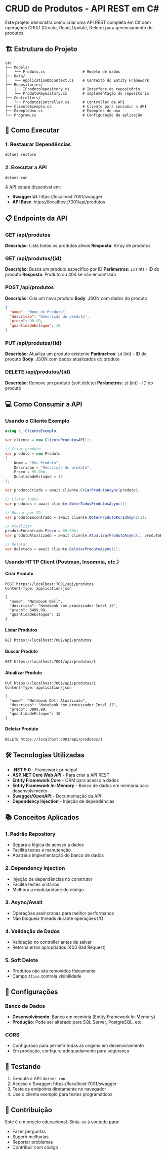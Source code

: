 # CRUD de Produtos - API REST em C#

Este projeto demonstra como criar uma API REST completa em C# com operações CRUD (Create, Read, Update, Delete) para gerenciamento de produtos.

## 🏗️ Estrutura do Projeto

```
c#/
├── Models/
│   └── Produto.cs                 # Modelo de dados
├── Data/
│   └── ApplicationDbContext.cs    # Contexto do Entity Framework
├── Repositories/
│   ├── IProdutoRepository.cs      # Interface do repositório
│   └── ProdutoRepository.cs       # Implementação do repositório
├── Controllers/
│   └── ProdutosController.cs      # Controller da API
├── ClienteExemplo.cs              # Cliente para consumir a API
├── ExemploUso.cs                  # Exemplos de uso
└── Program.cs                     # Configuração da aplicação
```

## 🚀 Como Executar

### 1. Restaurar Dependências
```bash
dotnet restore
```

### 2. Executar a API
```bash
dotnet run
```

A API estará disponível em:
- **Swagger UI**: https://localhost:7001/swagger
- **API Base**: https://localhost:7001/api/produtos

## 📋 Endpoints da API

### GET /api/produtos
**Descrição**: Lista todos os produtos ativos
**Resposta**: Array de produtos

### GET /api/produtos/{id}
**Descrição**: Busca um produto específico por ID
**Parâmetros**: `id` (int) - ID do produto
**Resposta**: Produto ou 404 se não encontrado

### POST /api/produtos
**Descrição**: Cria um novo produto
**Body**: JSON com dados do produto
```json
{
  "nome": "Nome do Produto",
  "descricao": "Descrição do produto",
  "preco": 99.99,
  "quantidadeEstoque": 10
}
```

### PUT /api/produtos/{id}
**Descrição**: Atualiza um produto existente
**Parâmetros**: `id` (int) - ID do produto
**Body**: JSON com dados atualizados do produto

### DELETE /api/produtos/{id}
**Descrição**: Remove um produto (soft delete)
**Parâmetros**: `id` (int) - ID do produto

## 💻 Como Consumir a API

### Usando o Cliente Exemplo

```csharp
using c_.ClienteExemplo;

var cliente = new ClienteProdutosAPI();

// Criar produto
var produto = new Produto
{
    Nome = "Meu Produto",
    Descricao = "Descrição do produto",
    Preco = 99.99m,
    QuantidadeEstoque = 10
};

var produtoCriado = await cliente.CriarProdutoAsync(produto);

// Listar todos
var produtos = await cliente.ObterTodosProdutosAsync();

// Buscar por ID
var produtoEncontrado = await cliente.ObterProdutoPorIdAsync(1);

// Atualizar
produtoEncontrado.Preco = 89.99m;
var produtoAtualizado = await cliente.AtualizarProdutoAsync(1, produtoEncontrado);

// Deletar
var deletado = await cliente.DeletarProdutoAsync(1);
```

### Usando HTTP Client (Postman, Insomnia, etc.)

#### Criar Produto
```http
POST https://localhost:7001/api/produtos
Content-Type: application/json

{
  "nome": "Notebook Dell",
  "descricao": "Notebook com processador Intel i5",
  "preco": 3499.99,
  "quantidadeEstoque": 15
}
```

#### Listar Produtos
```http
GET https://localhost:7001/api/produtos
```

#### Buscar Produto
```http
GET https://localhost:7001/api/produtos/1
```

#### Atualizar Produto
```http
PUT https://localhost:7001/api/produtos/1
Content-Type: application/json

{
  "nome": "Notebook Dell Atualizado",
  "descricao": "Notebook com processador Intel i7",
  "preco": 3999.99,
  "quantidadeEstoque": 10
}
```

#### Deletar Produto
```http
DELETE https://localhost:7001/api/produtos/1
```

## 🛠️ Tecnologias Utilizadas

- **.NET 9.0** - Framework principal
- **ASP.NET Core Web API** - Para criar a API REST
- **Entity Framework Core** - ORM para acesso a dados
- **Entity Framework In-Memory** - Banco de dados em memória para desenvolvimento
- **Swagger/OpenAPI** - Documentação da API
- **Dependency Injection** - Injeção de dependências

## 📚 Conceitos Aplicados

### 1. **Padrão Repository**
- Separa a lógica de acesso a dados
- Facilita testes e manutenção
- Abstrai a implementação do banco de dados

### 2. **Dependency Injection**
- Injeção de dependências no construtor
- Facilita testes unitários
- Melhora a modularidade do código

### 3. **Async/Await**
- Operações assíncronas para melhor performance
- Não bloqueia threads durante operações I/O

### 4. **Validação de Dados**
- Validação no controller antes de salvar
- Retorna erros apropriados (400 Bad Request)

### 5. **Soft Delete**
- Produtos não são removidos fisicamente
- Campo `Ativo` controla visibilidade

## 🔧 Configurações

### Banco de Dados
- **Desenvolvimento**: Banco em memória (Entity Framework In-Memory)
- **Produção**: Pode ser alterado para SQL Server, PostgreSQL, etc.

### CORS
- Configurado para permitir todas as origens em desenvolvimento
- Em produção, configure adequadamente para segurança

## 🧪 Testando

1. Execute a API: `dotnet run`
2. Acesse o Swagger: https://localhost:7001/swagger
3. Teste os endpoints diretamente no navegador
4. Use o cliente exemplo para testes programáticos

## 🤝 Contribuição

Este é um projeto educacional. Sinta-se à vontade para:
- Fazer perguntas
- Sugerir melhorias
- Reportar problemas
- Contribuir com código

